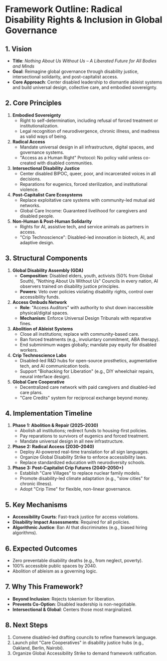 # Framework Outline: Radical Disability Rights & Inclusion in Global Governance

## 1. Vision
- **Title**: *Nothing About Us Without Us – A Liberated Future for All Bodies and Minds*
- **Goal**: Reimagine global governance through disability justice, intersectional solidarity, and post-capitalist access.
- **Core Approach**: Center disabled leadership to dismantle ableist systems and build universal design, collective care, and embodied sovereignty.

## 2. Core Principles
1. **Embodied Sovereignty**
   - Right to self-determination, including refusal of forced treatment or institutionalization.
   - Legal recognition of neurodivergence, chronic illness, and madness as valid ways of being.
2. **Radical Access**
   - Mandate universal design in all infrastructure, digital spaces, and governance systems.
   - "Access as a Human Right" Protocol: No policy valid unless co-created with disabled communities.
3. **Intersectional Disability Justice**
   - Center disabled BIPOC, queer, poor, and incarcerated voices in all decisions.
   - Reparations for eugenics, forced sterilization, and institutional violence.
4. **Post-Capitalist Care Ecosystems**
   - Replace exploitative care systems with community-led mutual aid networks.
   - Global Care Income: Guaranteed livelihood for caregivers and disabled people.
5. **Non-Human & Post-Human Solidarity**
   - Rights for AI, assistive tech, and service animals as partners in access.
   - "Crip Technoscience": Disabled-led innovation in biotech, AI, and adaptive design.

## 3. Structural Components
1. **Global Disability Assembly (GDA)**
   - **Composition**: Disabled elders, youth, activists (50% from Global South), "Nothing About Us Without Us" Councils in every nation, AI observers trained on disability justice principles.
   - **Powers**: Veto over policies violating disability rights, control over accessibility funds.
2. **Access Ombuds Network**
   - **Role**: "Access Auditors" with authority to shut down inaccessible physical/digital spaces.
   - **Mechanism**: Enforce Universal Design Tribunals with reparative fines.
3. **Abolition of Ableist Systems**
   - Close all institutions; replace with community-based care.
   - Ban forced treatments (e.g., involuntary commitment, ABA therapy).
   - End subminimum wages globally; mandate pay equity for disabled workers.
4. **Crip Technoscience Labs**
   - Disabled-led R&D hubs for open-source prosthetics, augmentative tech, and AI communication tools.
   - Support "Biohacking for Liberation" (e.g., DIY wheelchair repairs, neural interface design).
5. **Global Care Cooperative**
   - Decentralized care network with paid caregivers and disabled-led care plans.
   - "Care Credits" system for reciprocal exchange beyond money.

## 4. Implementation Timeline
1. **Phase 1: Abolition & Repair (2025–2030)**
   - Abolish all institutions; redirect funds to housing-first policies.
   - Pay reparations to survivors of eugenics and forced treatment.
   - Mandate universal design in all new infrastructure.
2. **Phase 2: Radical Access (2030–2040)**
   - Deploy AI-powered real-time translation for all sign languages.
   - Organize Global Disability Strike to enforce accessibility laws.
   - Replace standardized education with neurodiversity schools.
3. **Phase 3: Post-Capitalist Crip Futures (2040–2050+)**
   - Establish "Care Villages" to replace nuclear family models.
   - Promote disability-led climate adaptation (e.g., "slow cities" for chronic illness).
   - Adopt "Crip Time" for flexible, non-linear governance.

## 5. Key Mechanisms
- **Accessibility Courts**: Fast-track justice for access violations.
- **Disability Impact Assessments**: Required for all policies.
- **Algorithmic Justice**: Ban AI that discriminates (e.g., biased hiring algorithms).

## 6. Expected Outcomes
- Zero preventable disability deaths (e.g., from neglect, poverty).
- 100% accessible public spaces by 2040.
- Abolition of ableism as a governing logic.

## 7. Why This Framework?
- **Beyond Inclusion**: Rejects tokenism for liberation.
- **Prevents Co-Option**: Disabled leadership is non-negotiable.
- **Intersectional & Global**: Centers those most marginalized.

## 8. Next Steps
1. Convene disabled-led drafting councils to refine framework language.
2. Launch pilot "Care Cooperatives" in disability justice hubs (e.g., Oakland, Berlin, Nairobi).
3. Organize Global Accessibility Strike to demand framework ratification.
